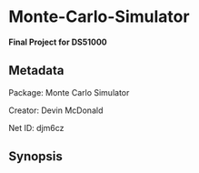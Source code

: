 # Monte-Carlo-Simulator
**Final Project for DS51000**


## Metadata
Package: Monte Carlo Simulator

Creator: Devin McDonald

Net ID: djm6cz


## Synopsis


